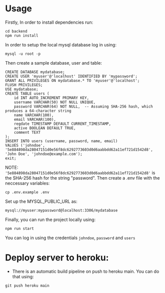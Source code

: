 # Usage
Firstly, In order to install dependencies run:
```
cd backend
npm run install
```
In order to setup the local mysql database log in using:
```
mysql -u root -p
```
Then create a sample database, user and table:
```
CREATE DATABASE mydatabase;
CREATE USER 'myuser'@'localhost' IDENTIFIED BY 'mypassword';
GRANT ALL PRIVILEGES ON mydatabase.* TO 'myuser'@'localhost';
FLUSH PRIVILEGES;
USE mydatabase;
CREATE TABLE users (
    id INT AUTO_INCREMENT PRIMARY KEY,
    username VARCHAR(50) NOT NULL UNIQUE,
    password VARCHAR(64) NOT NULL,  -- Assuming SHA-256 hash, which produces a 64-character string
    name VARCHAR(100),
    email VARCHAR(100),
    regdate TIMESTAMP DEFAULT CURRENT_TIMESTAMP,
    active BOOLEAN DEFAULT TRUE,
    comment TEXT
);
INSERT INTO users (username, password, name, email)
VALUES ('johndoe', '5e884898da28047151d0e56f8dc6292773603d0d6aabbdd62a11ef721d1542d8', 'John Doe', 'johndoe@example.com');
exit;
```
NOTE: `'5e884898da28047151d0e56f8dc6292773603d0d6aabbdd62a11ef721d1542d8'` is the SHA-256 hash for the string "password".
Then create a .env file with the neccessary variables:
```
cp .env.example .env
```
Set up the MYSQL_PUBLIC_URL as:
```
mysql://myuser:mypassword@localhost:3306/mydatabase
```
Finally, you can run the project locally using:
```
npm run start
```
You can log in using the credentials `johndoe`, `password` and `users`

# Deploy server to heroku:
- There is an automatic build pipeline on push to heroku main. You can do that using:
```
git push heroku main
```

